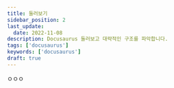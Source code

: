 ```yaml
---
title: 둘러보기
sidebar_position: 2
last_update:
  date: 2022-11-08
description: Docusaurus 둘러보고 대략적인 구조를 파악합니다. 
tags: ['docusaurus']
keywords: ['docusaurus']
draft: true
---
```



ㅇㅇㅇ